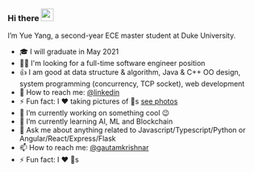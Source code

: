 ### Hi there <a href="https://www.gautamkrishnar.com/"><img src="https://media.giphy.com/media/hvRJCLFzcasrR4ia7z/giphy.gif" width="25px"></a>
I’m Yue Yang, a second-year ECE master student at Duke University.
- :mortar_board: I will graduate in May 2021
- :woman_technologist: I'm looking for a full-time software engineer position
- :thumbsup: I am good at data structure & algorithm, Java & C++ OO design, system programming (concurrency, TCP socket), web development
- 🤣 How to reach me: [@linkedin](https://www.linkedin.com/in/yue-yang-b37482142/)
- ⚡ Fun fact: I :heart: taking pictures of :city_sunset:s [see photos](https://www.linkedin.com/in/yue-yang-b37482142/)  
- 🔭 I’m currently working on something cool :wink:
- 🌱 I’m currently learning AI, ML and Blockchain
- 💬 Ask me about anything related to Javascript/Typescript/Python or Angular/React/Express/Flask
- 📫 How to reach me: [@gautamkrishnar](https://twitter.com/gautamkrishnar)
- ⚡ Fun fact: I :heart: :dog:s
